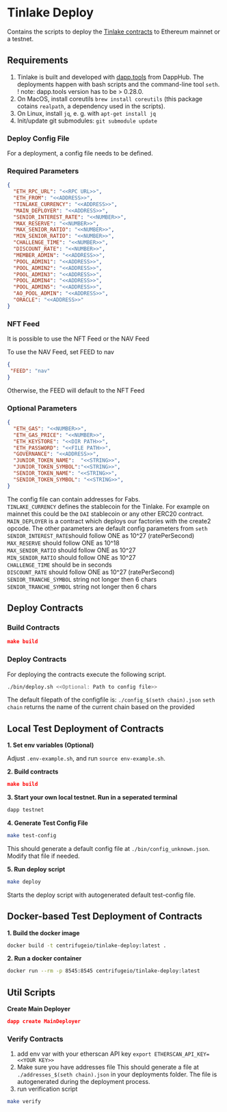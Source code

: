 # Tinlake Deploy

Contains the scripts to deploy the [Tinlake contracts](https://github.com/centrifuge/tinlake]) to Ethereum mainnet or a testnet.

## Requirements

1. Tinlake is built and developed with  [dapp.tools](https://github.com/dapphub/dapptools) from DappHub. The deployments happen with bash scripts and the command-line tool `seth`. ! note: dapp.tools version has to be > 0.28.0.
2. On MacOS, install coreutils `brew install coreutils` (this package cotains `realpath`, a dependency used in the scripts).
3. On Linux, install `jq`, e. g. with `apt-get install jq`
3. Init/update git submodules: `git submodule update`

### Deploy Config File

For a deployment, a config file needs to be defined.

### Required Parameters

```json
{
  "ETH_RPC_URL": "<<RPC URL>>",
  "ETH_FROM": "<<ADDRESS>>",
  "TINLAKE_CURRENCY": "<<ADDRESS>>",
  "MAIN_DEPLOYER": "<<ADDRESS>>",
  "SENIOR_INTEREST_RATE": "<<NUMBER>>",
  "MAX_RESERVE": "<<NUMBER>>",
  "MAX_SENIOR_RATIO": "<<NUMBER>>",
  "MIN_SENIOR_RATIO": "<<NUMBER>>",
  "CHALLENGE_TIME": "<<NUMBER>>",
  "DISCOUNT_RATE": "<<NUMBER>>",
  "MEMBER_ADMIN": "<<ADDRESS>>",
  "POOL_ADMIN1": "<<ADDRESS>>",
  "POOL_ADMIN2": "<<ADDRESS>>",
  "POOL_ADMIN3": "<<ADDRESS>>",
  "POOL_ADMIN4": "<<ADDRESS>>",
  "POOL_ADMIN5": "<<ADDRESS>>",
  "AO_POOL_ADMIN": "<<ADDRESS>>",
  "ORACLE": "<<ADDRESS>>"
}
```

### NFT Feed

It is possible to use the NFT Feed or the NAV Feed

To use the NAV Feed, set FEED to nav

```json
{
 "FEED": "nav"
}
```
Otherwise, the FEED will default to the NFT Feed

### Optional Parameters

```json
{
  "ETH_GAS": "<<NUMBER>>",
  "ETH_GAS_PRICE": "<<NUMBER>>",
  "ETH_KEYSTORE": "<<DIR PATH>>",
  "ETH_PASSWORD": "<<FILE PATH>>",
  "GOVERNANCE": "<<ADDRESS>>",
  "JUNIOR_TOKEN_NAME":  "<<STRING>>",
  "JUNIOR_TOKEN_SYMBOL":"<<STRING>>",
  "SENIOR_TOKEN_NAME": "<<STRING>>",
  "SENIOR_TOKEN_SYMBOL": "<<STRING>>",
}
```

The config file can contain addresses for Fabs.  
`TINLAKE_CURRENCY` defines the stablecoin for the Tinlake. For example on mainnet this could be the `DAI` stablecoin or any other ERC20 contract.  
`MAIN_DEPLOYER` is a contract which deploys our factories with the create2 opcode.  The other parameters are default config parameters from `seth`  
`SENIOR_INTEREST_RATE`should follow ONE as 10^27 (ratePerSecond)  
`MAX_RESERVE` should follow ONE as 10^18  
`MAX_SENIOR_RATIO` should follow ONE as 10^27  
`MIN_SENIOR_RATIO` should follow ONE as 10^27  
`CHALLENGE_TIME` should be in seconds  
`DISCOUNT_RATE` should follow ONE as 10^27 (ratePerSecond) 
`SENIOR_TRANCHE_SYMBOL` string not longer then 6 chars  
`SENIOR_TRANCHE_SYMBOL` string not longer then 6 chars  

## Deploy Contracts

### Build Contracts

```json
make build
```

### Deploy Contracts
For deploying the contracts execute the following script.

```bash
./bin/deploy.sh <<Optional: Path to config file>>
```
The default filepath of the configfile is: `./config_$(seth chain).json`
`seth chain` returns the name of the current chain based on the provided

## Local Test Deployment of Contracts

**1. Set env variables (Optional)**

Adjust `.env-example.sh`, and run `source env-example.sh`.

**2. Build contracts**
```json
make build
```

**3. Start your own local testnet. Run in a seperated terminal**

```bash
dapp testnet
```

**4. Generate Test Config File**

```bash
make test-config
```

This should generate a default config file at `./bin/config_unknown.json`. Modify that file if needed.

**5. Run deploy script**

```bash
make deploy
```
Starts the deploy script with autogenerated default test-config file.


## Docker-based Test Deployment of Contracts

**1. Build the docker image**

```bash
docker build -t centrifugeio/tinlake-deploy:latest .
```

**2. Run a docker container**

```bash
docker run --rm -p 8545:8545 centrifugeio/tinlake-deploy:latest
```

## Util Scripts

**Create Main Deployer**
```json
dapp create MainDeployer
```

### Verify Contracts
1. add env var with your etherscan API key `export ETHERSCAN_API_KEY=<<YOUR KEY>>`
2. Make sure you have addresses file This should generate a file at `./addresses_$(seth chain).json` in your deployments folder.
   The file is autogenerated during the deployment process.
3. run verification script
```bash
make verify
```
